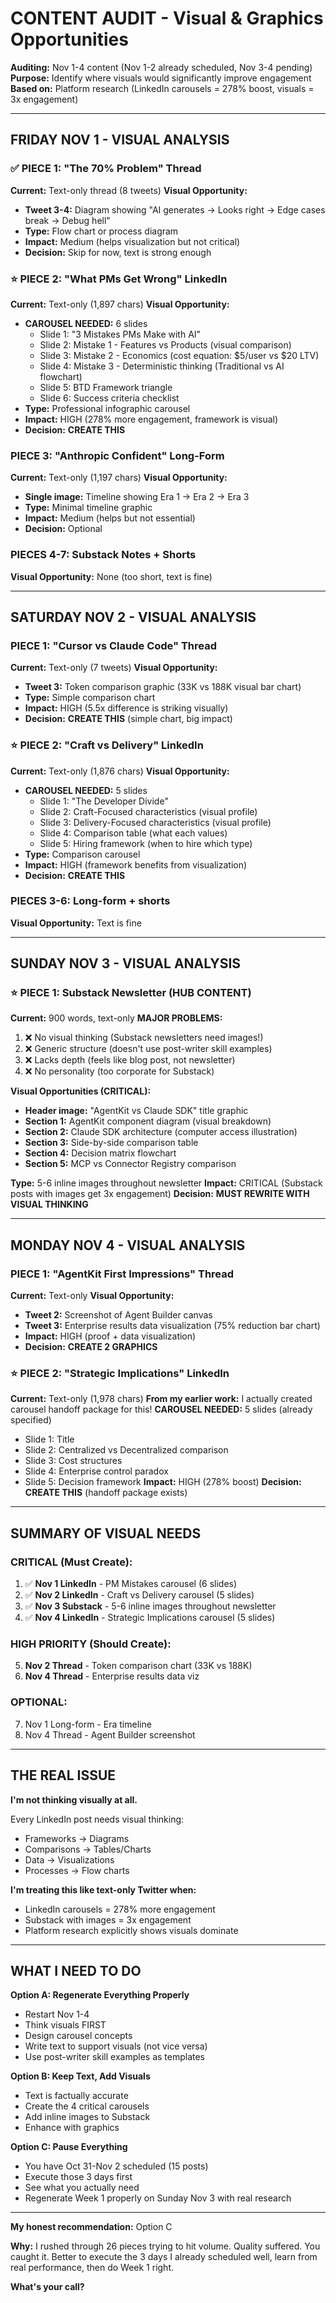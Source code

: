 # CONTENT AUDIT - Visual & Graphics Opportunities
**Auditing:** Nov 1-4 content (Nov 1-2 already scheduled, Nov 3-4 pending)
**Purpose:** Identify where visuals would significantly improve engagement
**Based on:** Platform research (LinkedIn carousels = 278% boost, visuals = 3x engagement)

---

## FRIDAY NOV 1 - VISUAL ANALYSIS

### ✅ PIECE 1: "The 70% Problem" Thread
**Current:** Text-only thread (8 tweets)
**Visual Opportunity:**
- **Tweet 3-4:** Diagram showing "AI generates → Looks right → Edge cases break → Debug hell"
- **Type:** Flow chart or process diagram
- **Impact:** Medium (helps visualization but not critical)
- **Decision:** Skip for now, text is strong enough

### ⭐ PIECE 2: "What PMs Get Wrong" LinkedIn
**Current:** Text-only (1,897 chars)
**Visual Opportunity:**
- **CAROUSEL NEEDED:** 6 slides
  - Slide 1: "3 Mistakes PMs Make with AI"
  - Slide 2: Mistake 1 - Features vs Products (visual comparison)
  - Slide 3: Mistake 2 - Economics (cost equation: $5/user vs $20 LTV)
  - Slide 4: Mistake 3 - Deterministic thinking (Traditional vs AI flowchart)
  - Slide 5: BTD Framework triangle
  - Slide 6: Success criteria checklist
- **Type:** Professional infographic carousel
- **Impact:** HIGH (278% more engagement, framework is visual)
- **Decision:** **CREATE THIS**

### PIECE 3: "Anthropic Confident" Long-Form
**Current:** Text-only (1,197 chars)
**Visual Opportunity:**
- **Single image:** Timeline showing Era 1 → Era 2 → Era 3
- **Type:** Minimal timeline graphic
- **Impact:** Medium (helps but not essential)
- **Decision:** Optional

### PIECES 4-7: Substack Notes + Shorts
**Visual Opportunity:** None (too short, text is fine)

---

## SATURDAY NOV 2 - VISUAL ANALYSIS

### PIECE 1: "Cursor vs Claude Code" Thread
**Current:** Text-only (7 tweets)
**Visual Opportunity:**
- **Tweet 3:** Token comparison graphic (33K vs 188K visual bar chart)
- **Type:** Simple comparison chart
- **Impact:** HIGH (5.5x difference is striking visually)
- **Decision:** **CREATE THIS** (simple chart, big impact)

### ⭐ PIECE 2: "Craft vs Delivery" LinkedIn
**Current:** Text-only (1,876 chars)
**Visual Opportunity:**
- **CAROUSEL NEEDED:** 5 slides
  - Slide 1: "The Developer Divide"
  - Slide 2: Craft-Focused characteristics (visual profile)
  - Slide 3: Delivery-Focused characteristics (visual profile)
  - Slide 4: Comparison table (what each values)
  - Slide 5: Hiring framework (when to hire which type)
- **Type:** Comparison carousel
- **Impact:** HIGH (framework benefits from visualization)
- **Decision:** **CREATE THIS**

### PIECES 3-6: Long-form + shorts
**Visual Opportunity:** Text is fine

---

## SUNDAY NOV 3 - VISUAL ANALYSIS

### ⭐ PIECE 1: Substack Newsletter (HUB CONTENT)
**Current:** 900 words, text-only
**MAJOR PROBLEMS:**
1. ❌ No visual thinking (Substack newsletters need images!)
2. ❌ Generic structure (doesn't use post-writer skill examples)
3. ❌ Lacks depth (feels like blog post, not newsletter)
4. ❌ No personality (too corporate for Substack)

**Visual Opportunities (CRITICAL):**
- **Header image:** "AgentKit vs Claude SDK" title graphic
- **Section 1:** AgentKit component diagram (visual breakdown)
- **Section 2:** Claude SDK architecture (computer access illustration)
- **Section 3:** Side-by-side comparison table
- **Section 4:** Decision matrix flowchart
- **Section 5:** MCP vs Connector Registry comparison

**Type:** 5-6 inline images throughout newsletter
**Impact:** CRITICAL (Substack posts with images get 3x engagement)
**Decision:** **MUST REWRITE WITH VISUAL THINKING**

---

## MONDAY NOV 4 - VISUAL ANALYSIS

### PIECE 1: "AgentKit First Impressions" Thread
**Current:** Text-only
**Visual Opportunity:**
- **Tweet 2:** Screenshot of Agent Builder canvas
- **Tweet 3:** Enterprise results data visualization (75% reduction bar chart)
- **Impact:** HIGH (proof + data visualization)
- **Decision:** **CREATE 2 GRAPHICS**

### ⭐ PIECE 2: "Strategic Implications" LinkedIn
**Current:** Text-only (1,978 chars)
**From my earlier work:** I actually created carousel handoff package for this!
**CAROUSEL NEEDED:** 5 slides (already specified)
- Slide 1: Title
- Slide 2: Centralized vs Decentralized comparison
- Slide 3: Cost structures
- Slide 4: Enterprise control paradox
- Slide 5: Decision framework
**Impact:** HIGH (278% boost)
**Decision:** **CREATE THIS** (handoff package exists)

---

## SUMMARY OF VISUAL NEEDS

### CRITICAL (Must Create):

1. ✅ **Nov 1 LinkedIn** - PM Mistakes carousel (6 slides)
2. ✅ **Nov 2 LinkedIn** - Craft vs Delivery carousel (5 slides)
3. ✅ **Nov 3 Substack** - 5-6 inline images throughout newsletter
4. ✅ **Nov 4 LinkedIn** - Strategic Implications carousel (5 slides)

### HIGH PRIORITY (Should Create):

5. **Nov 2 Thread** - Token comparison chart (33K vs 188K)
6. **Nov 4 Thread** - Enterprise results data viz

### OPTIONAL:

7. Nov 1 Long-form - Era timeline
8. Nov 4 Thread - Agent Builder screenshot

---

## THE REAL ISSUE

**I'm not thinking visually at all.**

Every LinkedIn post needs visual thinking:
- Frameworks → Diagrams
- Comparisons → Tables/Charts
- Data → Visualizations
- Processes → Flow charts

**I'm treating this like text-only Twitter when:**
- LinkedIn carousels = 278% more engagement
- Substack with images = 3x engagement
- Platform research explicitly shows visuals dominate

---

## WHAT I NEED TO DO

**Option A: Regenerate Everything Properly**
- Restart Nov 1-4
- Think visuals FIRST
- Design carousel concepts
- Write text to support visuals (not vice versa)
- Use post-writer skill examples as templates

**Option B: Keep Text, Add Visuals**
- Text is factually accurate
- Create the 4 critical carousels
- Add inline images to Substack
- Enhance with graphics

**Option C: Pause Everything**
- You have Oct 31-Nov 2 scheduled (15 posts)
- Execute those 3 days first
- See what you actually need
- Regenerate Week 1 properly on Sunday Nov 3 with real research

---

**My honest recommendation:** Option C

**Why:** I rushed through 26 pieces trying to hit volume. Quality suffered. You caught it. Better to execute the 3 days I already scheduled well, learn from real performance, then do Week 1 right.

**What's your call?**

